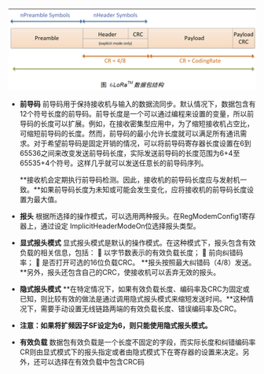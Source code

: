 ![1591802890](resource\1591802890.jpg)

- **前导码**
  前导码用于保持接收机与输入的数据流同步。默认情况下，数据包含有12个符号长度的前导码。前导长度是一个可以通过编程来设置的变量，所以前导码的长度可以扩展。例如，在接收密集型应用中，为了缩短接收机占空比，可缩短前导码的长度。然而，前导码的最小允许长度就可以满足所有通讯需求。对于希望前导码是固定开销的情况，可以将前导码寄存器长度设置在6到65536之间来改变发送前导码长度，实际发送前导码的长度范围为6+4至65535+4个符号。这样几乎就可以发送任意长的前导码序列。

  **接收机会定期执行前导码检测。因此，接收机的前导码长度应与发射机一致。**如果前导码长度为未知或可能会发生变化，应将接收机的前导码长度设置为最大值。



- **报头**
  根据所选择的操作模式，可以选用两种报头。在RegModemConfig1寄存器上，通过设定
  ImplicitHeaderModeOn位选择报头类型。



- **显式报头模式**
  显式报头模式是默认的操作模式。在这种模式下，报头包含有效负载的相关信息，包括：
   以字节数表示的有效负载长度；
   前向纠错码率；
   是否打开可选的16位负载CRC。
  **报头按照最大纠错码（4/8）发送。**另外，报头还包含自己的CRC，使接收机可以丢弃无效的报头。

- **隐式报头模式**
  **在特定情况下，如果有效负载长度、编码率及CRC为固定或已知，则比较有效的做法是通过调用隐式报头模式来缩短发送时间。**这种情况下，需要手动设置无线链路两端的有效负载长度、错误编码率及CRC。

- **注意：如果将扩频因子SF设定为6，则只能使用隐式报头模式。**

  

- **有效负载**
  数据包有效负载是一个长度不固定的字段，而实际长度和纠错编码率CR则由显式模式下的报头指定或者由隐式模式下在寄存器的设置来决定。另外，还可以选择在有效负载中包含CRC码